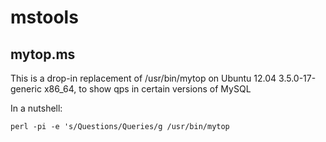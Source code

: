 mstools
=======

mytop.ms
--------

This is a drop-in replacement of /usr/bin/mytop on Ubuntu 12.04 3.5.0-17-generic x86_64, to show qps in certain versions of MySQL

In a nutshell:

    perl -pi -e 's/Questions/Queries/g /usr/bin/mytop
